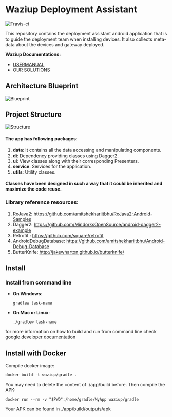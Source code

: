 # Waziup Deployment Assistant

![Travis-ci](https://api.travis-ci.org/Waziup/Waziup-deployment-assistant.svg)

This repository contains the deployment assistant android application that is to guide the deployment team when installing devices. It also collects meta-data about the devices and gateway deployed.

**Waziup Documentations:**
  <br>
- [USERMANUAL](http://www.waziup.io/documentation)
  <br>
- [OUR SOLUTIONS](http://www.waziup.io/solutions/deployassist)
  <br>

## Architecture Blueprint
![Blueprint](https://janishar.github.io/images/mvp-app-pics/mvp-arch.png)
<br>

## Project Structure
![Structure](https://janishar.github.io/images/mvp-app-pics/mvp-project-structure-diagram.png)
<br>

#### The app has following packages:
1. **data**: It contains all the data accessing and manipulating components.
2. **di**: Dependency providing classes using Dagger2.
3. **ui**: View classes along with their corresponding Presenters.
4. **service**: Services for the application.
5. **utils**: Utility classes.

#### Classes have been designed in such a way that it could be inherited and maximize the code reuse.

### Library reference resources:
1. RxJava2: https://github.com/amitshekhariitbhu/RxJava2-Android-Samples
2. Dagger2: https://github.com/MindorksOpenSource/android-dagger2-example
3. Retrofit : https://github.com/square/retrofit
4. AndroidDebugDatabase: https://github.com/amitshekhariitbhu/Android-Debug-Database
5. ButterKnife: http://jakewharton.github.io/butterknife/

## Install
### Install from command line
- **On Windows**:
  ```
  gradlew task-name
  ```
- **On Mac or Linux**:
  ```
  ./gradlew task-name
  ```
for more information on how to build and run from command line check [google developer documentation](https://developer.android.com/studio/build/building-cmdline)

## Install with Docker

Compile docker image:
```
docker build -t waziup/gradle .
```
You may need to delete the content of ./app/build before.
Then compile the APK:
```
docker run --rm -v "$PWD":/home/gradle/MyApp waziup/gradle
```
Your APK can be found in ./app/build/outputs/apk

